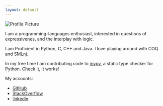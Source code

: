 ```yaml
---
layout: default
---
```

![Profile Picture](https://avatars2.githubusercontent.com/u/5108069?s=100)

I am a programming-languages enthusiast, interested in questions of expressivenes, and the interplay with logic.

I am Proficient in Python, C, C++ and Java. I love playing around with COQ and SMLnj.

In my free time I am contributing code to [mypy](http://github.com/python/mypy), a static type checker for Python. Check it, it works!

My accounts:
* [GitHub](https://github.com/elazarg)
* [StackOverflow](https://stackoverflow.com/users/2289509/elazar)
* [linkedin](https://www.linkedin.com/in/elazar-gershuni-110b345b)
